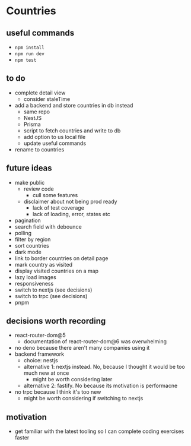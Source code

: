 # Countries

## useful commands

- `npm install`
- `npm run dev`
- `npm test`

## to do

- complete detail view
  - consider staleTime
- add a backend and store countries in db instead
  - same repo
  - NestJS
  - Prisma
  - script to fetch countries and write to db
  - add option to us local file
  - update useful commands
- rename to countries

## future ideas

- make public
  - review code
    - cull some features
  - disclaimer about not being prod ready
    - lack of test coverage
    - lack of loading, error, states etc
- pagination
- search field with debounce
- polling
- filter by region
- sort countries
- dark mode
- link to border countries on detail page
- mark country as visited
- display visited countries on a map
- lazy load images
- responsiveness
- switch to nextjs (see decisions)
- switch to trpc (see decisions)
- pnpm

## decisions worth recording

- react-router-dom@5
  - documentation of react-router-dom@6 was overwhelming
- no deno because there aren't many companies using it
- backend framework
  - choice: nestjs
  - alternative 1: nextjs instead. No, because I thought it would be too much new at once
    - might be worth considering later
  - alternative 2: fastify. No because its motivation is performacne
- no trpc because I think it's too new
  - might be worth considering if switching to nextjs

## motivation

- get familiar with the latest tooling so I can complete coding exercises faster
